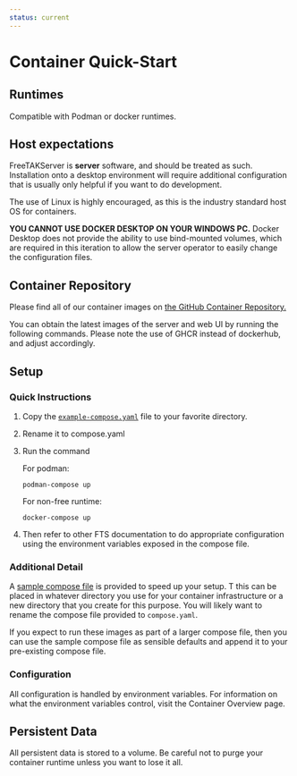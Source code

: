 ```yaml
---
status: current
---
```

# Container Quick-Start
## Runtimes
Compatible with Podman or docker runtimes.

## Host expectations
FreeTAKServer is **server** software, and should be treated as such. Installation onto a desktop environment will require
additional configuration that is usually only helpful if you want to do development.

The use of Linux is highly encouraged, as this is the industry standard host OS for containers.

**YOU CANNOT USE DOCKER DESKTOP ON YOUR WINDOWS PC.** Docker Desktop does not provide the ability to use bind-mounted
volumes, which are required in this iteration to allow the server operator to easily change the configuration files.



## Container Repository

Please find all of our container images on [the GitHub Container Repository.](https://github.com/orgs/FreeTAKTeam/packages)

You can obtain the latest images of the server and web UI by running the following commands.
Please note the use of GHCR instead of dockerhub, and adjust accordingly.

## Setup

### Quick Instructions
1. Copy the [`example-compose.yaml`](https://github.com/FreeTAKTeam/FreeTAKHub-Installation/blob/main/containers/example-compose.yaml)
file to your favorite directory.
2. Rename it to compose.yaml
3. Run the command

    For podman:
    ```shell
    podman-compose up
    ```
    
    For non-free runtime:
    
    ```shell
    docker-compose up
    ```

4. Then refer to other FTS documentation to do appropriate configuration using the environment variables exposed in the 
compose file.

### Additional Detail
A [sample compose file](https://github.com/FreeTAKTeam/FreeTAKHub-Installation/blob/main/containers/example-compose.yaml)
is provided to speed up your setup. T this can be placed in whatever directory you use for your container infrastructure
or a new directory that you create for this purpose. You will likely want to rename the compose file provided to 
`compose.yaml`.

If you expect to run these images as part of a larger compose file, then you can use the sample compose file as
sensible defaults and append it to your pre-existing compose file.

### Configuration
All configuration is handled by environment variables. For information on what the environment variables control, visit
the Container Overview page.

## Persistent Data
All persistent data is stored to a volume. Be careful not to purge your container runtime unless you want to lose it all.